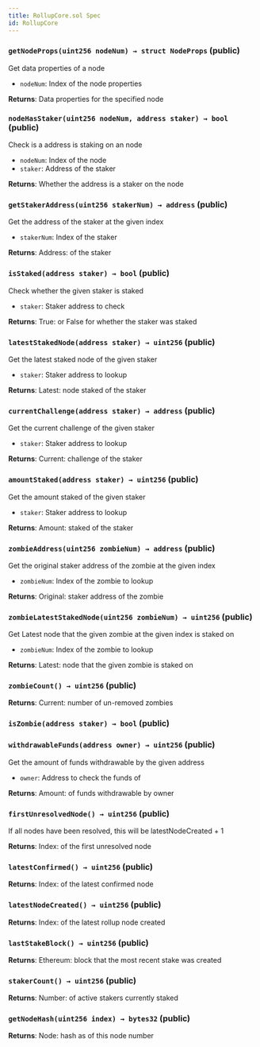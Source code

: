 ```yaml
---
title: RollupCore.sol Spec
id: RollupCore
---
```


### `getNodeProps(uint256 nodeNum) → struct NodeProps` (public)

Get data properties of a node

- `nodeNum`: Index of the node properties

**Returns**: Data properties for the specified node

### `nodeHasStaker(uint256 nodeNum, address staker) → bool` (public)

Check is a address is staking on an node

- `nodeNum`: Index of the node
- `staker`: Address of the staker

**Returns**: Whether the address is a staker on the node

### `getStakerAddress(uint256 stakerNum) → address` (public)

Get the address of the staker at the given index

- `stakerNum`: Index of the staker

**Returns**: Address: of the staker

### `isStaked(address staker) → bool` (public)

Check whether the given staker is staked

- `staker`: Staker address to check

**Returns**: True: or False for whether the staker was staked

### `latestStakedNode(address staker) → uint256` (public)

Get the latest staked node of the given staker

- `staker`: Staker address to lookup

**Returns**: Latest: node staked of the staker

### `currentChallenge(address staker) → address` (public)

Get the current challenge of the given staker

- `staker`: Staker address to lookup

**Returns**: Current: challenge of the staker

### `amountStaked(address staker) → uint256` (public)

Get the amount staked of the given staker

- `staker`: Staker address to lookup

**Returns**: Amount: staked of the staker

### `zombieAddress(uint256 zombieNum) → address` (public)

Get the original staker address of the zombie at the given index

- `zombieNum`: Index of the zombie to lookup

**Returns**: Original: staker address of the zombie

### `zombieLatestStakedNode(uint256 zombieNum) → uint256` (public)

Get Latest node that the given zombie at the given index is staked on

- `zombieNum`: Index of the zombie to lookup

**Returns**: Latest: node that the given zombie is staked on

### `zombieCount() → uint256` (public)

**Returns**: Current: number of un-removed zombies

### `isZombie(address staker) → bool` (public)

### `withdrawableFunds(address owner) → uint256` (public)

Get the amount of funds withdrawable by the given address

- `owner`: Address to check the funds of

**Returns**: Amount: of funds withdrawable by owner

### `firstUnresolvedNode() → uint256` (public)

If all nodes have been resolved, this will be latestNodeCreated + 1

**Returns**: Index: of the first unresolved node

### `latestConfirmed() → uint256` (public)

**Returns**: Index: of the latest confirmed node

### `latestNodeCreated() → uint256` (public)

**Returns**: Index: of the latest rollup node created

### `lastStakeBlock() → uint256` (public)

**Returns**: Ethereum: block that the most recent stake was created

### `stakerCount() → uint256` (public)

**Returns**: Number: of active stakers currently staked

### `getNodeHash(uint256 index) → bytes32` (public)

**Returns**: Node: hash as of this node number
